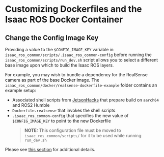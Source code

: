 # Customizing Dockerfiles and the Isaac ROS Docker Container

## Change the Config Image Key
Providing a value to the `$CONFIG_IMAGE_KEY` variable in `isaac_ros_common/scripts/.isaac_ros_common-config` before running the `isaac_ros_common/scripts/run_dev.sh` script allows you to select a different base image upon which to build the Isaac ROS layers.

For example, you may wish to bundle a dependency for the RealSense camera as part of the base Docker image. The `isaac_ros_common/docker/realsense-dockerfile-example` folder contains an example setup:
- Associated shell scripts from [JetsonHacks](https://jetsonhacks.com/) that prepare build on `aarch64` and ROS2 Humble
- `Dockerfile.realsense` that invokes the shell scripts
- `.isaac_ros_common-config` that specifies the new value of `$CONFIG_IMAGE_KEY` to point to the new Dockerfile
    > **NOTE:** This configuration file must be moved to `isaac_ros_common/scripts/` for it to be used while running `run_dev.sh`

Please see [this section](../README.md#configuring-run_devsh) for additional details.
